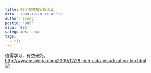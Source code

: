 ```yaml
---
title: 28个富数据呈现工具
date: '2009-12-18 14:43:36'
author: zrong
postid: '885'
slug: '885'
categories: news
tags:
  - ria
---
```


值得学习，有空研究。  
<http://www.insideria.com/2009/12/28-rich-data-visualization-too.html>  
![](http://www.insideria.com/AjaxOrg.png)

